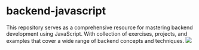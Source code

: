 # backend-javascript
This repository serves as a comprehensive resource for mastering backend development using JavaScript. With collection of exercises, projects, and examples that cover a wide range of backend concepts and techniques.
![](https://ucarecdn.com/e89e1f82-bdb3-4eff-aab7-b1a45f8b347e/)
